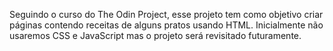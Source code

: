 Seguindo o curso do The Odin Project, esse projeto tem como objetivo criar páginas contendo receitas de alguns pratos usando HTML.
Inicialmente não usaremos CSS e JavaScript mas o projeto será revisitado futuramente.
